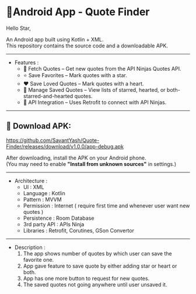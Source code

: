 # 🚀Android App - Quote Finder

Hello Star,

An Android app built using Kotlin + XML.  
This repository contains the source code and a downloadable APK.

---

- Features :
    - 🔄 Fetch Quotes – Get new quotes from the API Ninjas Quotes API.
    - ⭐ Save Favorites – Mark quotes with a star.
    - ❤️ Save Loved Quotes – Mark quotes with a heart.
    - 📂 Manage Saved Quotes – View lists of starred, hearted, or both-starred-and-hearted quotes.
    - 📶 API Integration – Uses Retrofit to connect with API Ninjas.

---

## 📱 Download APK:
https://github.com/SavantYash/Quote-Finder/releases/download/v1.0.0/app-debug.apk

After downloading, install the APK on your Android phone.  
(You may need to enable **"Install from unknown sources"** in settings.)

---

- Architecture :
  - UI : XML
  - Language : Kotlin
  - Pattern : MVVM
  - Permission : Internet ( require first time and whenever user want new quotes )
  - Persistence : Room Database
  - 3rd party API : APIs Ninja
  - Libraries : Retrofit, Corutines, GSon Convertor

---

- Description : 
  1) The app shows number of quotes by which user can save the favorite one.
  2) App gave feature to save quote by either adding star or heart or both.
  3) App has one more button to request for new quotes.
  4) The saved quotes not going anywhere until user unsaved it.
